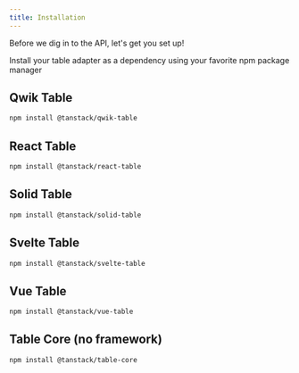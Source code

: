 ```yaml
---
title: Installation
---
```


Before we dig in to the API, let's get you set up!

Install your table adapter as a dependency using your favorite npm package manager

## Qwik Table

```bash
npm install @tanstack/qwik-table
```

## React Table

```bash
npm install @tanstack/react-table
```

## Solid Table

```bash
npm install @tanstack/solid-table
```

## Svelte Table

```bash
npm install @tanstack/svelte-table
```

## Vue Table

```bash
npm install @tanstack/vue-table
```

## Table Core (no framework)

```bash
npm install @tanstack/table-core
```
